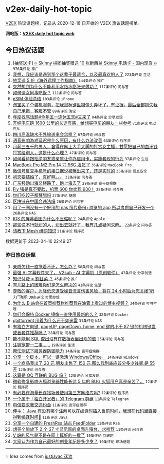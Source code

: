 # v2ex-daily-hot-topic

[V2EX](https://www.v2ex.com/) 热议话题榜，记录从 2020-12-18 日开始的 V2EX 热议话题榜单。

**网站版：[V2EX daily hot topic web](https://boojack.github.io/v2ex-daily-hot-topic-web/)**

## 今日热议话题

<!-- TODAY BEGIN -->

1. [[抽奖送卡] 🔥 Skinny 拼团抽奖赠送 10 张新西兰 Skinny 电话卡 - 国内现货 🔥](https://www.v2ex.com/t/931105) `976条评论` `推广`
1. [我想，我应该是遇到那个这辈子最适合，以及最喜欢的人了](https://www.v2ex.com/t/931197) `223条评论` `生活`
1. [抽奖送 5 份《海外远程工作指南》](https://www.v2ex.com/t/931316) `144条评论` `推广`
1. [突然想到为什么不能利用水结冰膨胀来做功？](https://www.v2ex.com/t/931113) `117条评论` `问与答`
1. [如何请女同事吃饭？](https://www.v2ex.com/t/931139) `111条评论` `问与答`
1. [eSIM 体验总结](https://www.v2ex.com/t/931149) `103条评论` `iPhone`
1. [淘宝买了个装机服务，把我鼠标键盘摄像头弄坏了，有证据，最后全部损失我自己承担，客服不管](https://www.v2ex.com/t/931204) `89条评论` `淘宝`
1. [年度找骂话题#今年五一连休五天#又来了](https://www.v2ex.com/t/931154) `84条评论` `分享发现`
1. [开纯电车跑 1600 公里的长途有感，给想买电车的朋友一些参考](https://www.v2ex.com/t/931172) `71条评论` `电动汽车`
1. [四川高温缺水不外输送电会怎样？](https://www.v2ex.com/t/931175) `67条评论` `问与答`
1. [语音影响游戏延迟是什么原因，有什么办法改善](https://www.v2ex.com/t/931164) `63条评论` `程序员`
1. [月薪三五千的男人，舍得在网上大手大脚的打赏女主播，甘愿把自己的血汗钱打赏给别人，这是什么心理？](https://www.v2ex.com/t/931262) `47条评论` `问与答`
1. [如何看待跟拒绝朋友或亲属让你办信用卡，实施套现的行为](https://www.v2ex.com/t/931310) `37条评论` `生活`
1. [MacBook Pro M2 Pro 14 寸 96G 发货了](https://www.v2ex.com/t/931269) `36条评论` `MacBook Pro`
1. [微信号反查手机号的接口据说被曝出来了，还是实时的](https://www.v2ex.com/t/931272) `35条评论` `信息安全`
1. [初恋要结婚了，真好啊。。。](https://www.v2ex.com/t/931217) `32条评论` `问与答`
1. [广东移动出海又绕路了，跑上海去了](https://www.v2ex.com/t/931324) `29条评论` `宽带症候群`
1. [Fly 猪是真不要脸，机票 600 你卖我 900！](https://www.v2ex.com/t/931159) `28条评论` `问与答`
1. [你们吃饺子都蘸醋吗](https://www.v2ex.com/t/931385) `27条评论` `随想`
1. [区块链在中国会违法吗](https://www.v2ex.com/t/931320) `26条评论` `问与答`
1. [用了一圈没有一个好用的 nas 照片备份+浏览的 app,所以考虑自己开发一个](https://www.v2ex.com/t/931198) `26条评论` `NAS`
1. [IOS 的屏幕截图为什么不压缩呢？](https://www.v2ex.com/t/931120) `24条评论` `Apple`
1. [那些说不行就润的人，润出去就好了，我有几点疑问求解。](https://www.v2ex.com/t/931240) `22条评论` `问与答`
1. [请教下 Mesh 组网知识](https://www.v2ex.com/t/931286) `21条评论` `程序员`

数据更新于 2023-04-10 22:49:27

<!-- TODAY END -->

### 昨日热议话题

<!-- YESTERDAY BEGIN -->

1. [亲戚欠钱一直拖着不还，怎么办？](https://www.v2ex.com/t/931022) `58条评论` `问与答`
1. [最强 AI 字幕软件来了， V2sub - AI 字幕机（原创软件）](https://www.v2ex.com/t/930940) `47条评论` `分享创造`
1. [知识付费 = 割韭菜 ？](https://www.v2ex.com/t/930987) `45条评论` `推广`
1. [育儿路上的困难你们是怎么解决的](https://www.v2ex.com/t/930980) `41条评论` `生活`
1. [尊敬的客户，为降低您遭受噪音流言伤害风险，将在 24 小时后为您关闭“听力”功能](https://www.v2ex.com/t/930926) `39条评论` `奇思妙想`
1. [为什么 B 站会在首页推荐栏推荐我在油管上看过的博主视频？](https://www.v2ex.com/t/931002) `34条评论` `哔哩哔哩`
1. [你们会保持 Docker 镜像一直使用最新的么？](https://www.v2ex.com/t/930997) `32条评论` `Docker`
1. [qbittorrent 用着为什么还不如迅雷](https://www.v2ex.com/t/931044) `31条评论` `NAS`
1. [有独立方向键, pageUP, pageDown, home, end 键的小于 87 键的机械键盘或者套件推荐吗？](https://www.v2ex.com/t/930925) `28条评论` `问与答`
1. [能不能用 SQL 查出没有在数据表里出现的值](https://www.v2ex.com/t/930970) `23条评论` `问与答`
1. [注销宽带一二事……](https://www.v2ex.com/t/931027) `19条评论` `生活`
1. [帮忙测试下服务器防御能力](https://www.v2ex.com/t/930967) `14条评论` `宽带症候群`
1. [分享一个脚本，可以一键激活 Windows/Office。](https://www.v2ex.com/t/930945) `14条评论` `Windows`
1. [一个商品我出了 20 元,朋友出售了 150 元,那么我到底应该分多少钱呢,是 55 开](https://www.v2ex.com/t/931100) `13条评论` `问与答`
1. [这算是 QQ 互联的 BUG 吗？](https://www.v2ex.com/t/931068) `12条评论` `分享发现`
1. [微软修复影响火狐浏览器性能长达 5 年的 BUG 火狐用户真是辛苦了。](https://www.v2ex.com/t/931043) `12条评论` `程序员`
1. [有必要在海量长连接场景使用第三方网络库吗?](https://www.v2ex.com/t/930943) `12条评论` `程序员`
1. [一个属于「独立开发者」的 Telegram 群组](https://www.v2ex.com/t/931064) `11条评论` `Telegram`
1. [电信要求我交违约金](https://www.v2ex.com/t/930981) `11条评论` `宽带症候群`
1. [伸手： Java 有没有哪个注解可以在编译时插入当前时间，我想在代码里直接得到编译时间🤔](https://www.v2ex.com/t/930978) `11条评论` `Java`
1. [分享一个自建的 FreshRss 站点 FeedFolder](https://www.v2ex.com/t/930932) `11条评论` `RSS`
1. [想买个能放下 2 个 27 寸显示器的桌面升降台，求推荐](https://www.v2ex.com/t/930928) `11条评论` `问与答`
1. [V 站的风气是不是在网上算好的一批了](https://www.v2ex.com/t/931090) `10条评论` `互联网`
1. [大家认为作为自己最好的创业年纪是多少岁？](https://www.v2ex.com/t/931080) `10条评论` `职场话题`

<!-- YESTERDAY END -->

---

💡 Idea comes from [justjavac 迷渡](https://github.com/justjavac/)
